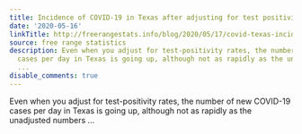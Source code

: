 ```yaml
---
title: Incidence of COVID-19 in Texas after adjusting for test positivity
date: '2020-05-16'
linkTitle: http://freerangestats.info/blog/2020/05/17/covid-texas-incidence
source: free range statistics
description: Even when you adjust for test-positivity rates, the number of new COVID-19
  cases per day in Texas is going up, although not as rapidly as the unadjusted numbers
  ...
disable_comments: true
---
```

Even when you adjust for test-positivity rates, the number of new COVID-19 cases per day in Texas is going up, although not as rapidly as the unadjusted numbers ...